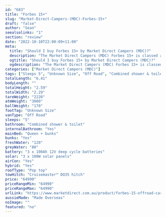 ```yaml
---
id: "683"
title: "Forbes 15+"
slug: "Market-Direct-Campers-(MDC)-Forbes-15+"
draft: "false"
author: "Sean"
seealsolinks: "1"
section: "review"
date: "2022-10-10T22:00:09+11:00"
meta:
  title: "Should I buy Forbes 15+ by Market Direct Campers (MDC)?"
  description: "The Market Direct Campers (MDC) Forbes 15+ is classed as Off Road, and sleeps 5 people. It is Made Overseas and comes in at Unknown Size. It generally has Combined shower & toilet."
  ogtitle: "Should I buy Forbes 15+ by Market Direct Campers (MDC)?"
  ogdescription: "The Market Direct Campers (MDC) Forbes 15+ is classed as Off Road, and sleeps 5 people. It is Made Overseas and comes in at Unknown Size. It generally has Combined shower & toilet."
categories: ["Market Direct Campers (MDC)"]
tags: ["Sleeps 5", "Unknown Size", "Off Road", "Combined shower & toilet", "Pop top", "60 - 70k", "Made Overseas"]
totalLength: "6.41"
bodyLength: ""
totalHeight: "2.59"
totalWidth: "2.29"
tareWeight: "2220"
atmWeight: "3000"
ballWeight: "170"
footTag: "Unknown Size"
vanType: "Off Road"
sleeps: "5"
bathroom: "Combined shower & toilet"
internalBathroom: "Yes"
mainBed: "Queen + bunks"
bunks: "Yes"
freshWater: "120"
greyWater: "80"
battery: "3 x 100Ah 12V deep cycle batteries"
solar: "3 x 100W solar panels"
airCon: "Yes"
hybrid: "Yes"
roofType: "Pop top"
towHitch: "Cruisemaster™ DO35 hitch"
price: "64990"
priceRangeMin: "64990"
priceRangeMax: "64990"
urlLink: "https://www.marketdirect.com.au/product/forbes-15-offroad-caravan/"
aussieMade: "Made Overseas"
noImage: ""
featured: "no"
---
```

